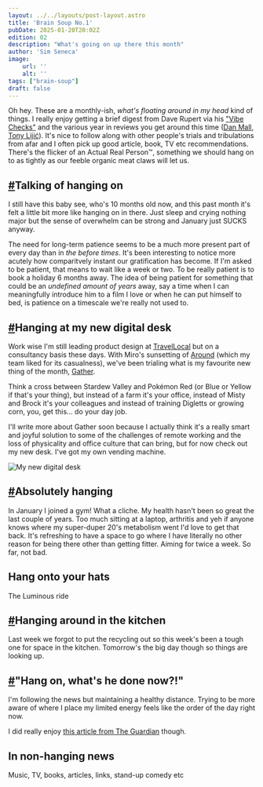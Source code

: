 ```yaml
---
layout: ../../layouts/post-layout.astro
title: 'Brain Soup No.1'
pubDate: 2025-01-20T20:02Z
edition: 02
description: "What's going on up there this month"
author: 'Sim Seneca'
image:
    url: ''
    alt: ''
tags: ["brain-soup"]
draft: false
---
```


Oh hey. These are a monthly-ish, _what's floating around in my head_ kind of things. I really enjoy getting a brief digest from Dave Rupert via his ["Vibe Checks"](https://daverupert.com/tag/vibecheck/) and the various year in reviews you get around this time ([Dan Mall](https://danmall.com/posts/2024-year-in-review/), [Tony Lijić](https://www.toni.li/blog/2024_in_review])). It's nice to follow along with other people's trials and tribulations from afar and I often pick up good article, book, TV etc recommendations. There's the flicker of an Actual Real Person™, something we should hang on to as tightly as our feeble organic meat claws will let us.

## <a href="#talking-of-hanging-on">#</a>Talking of hanging on
I still have this baby see, who's 10 months old now, and this past month it's felt a little bit more like hanging on in there. Just sleep and crying nothing major but the sense of overwhelm can be strong and January just SUCKS anyway.

The need for long-term patience seems to be a much more present part of every day than in _the before times_. It's been interesting to notice more acutely how comparitvely instant our gratification has become. If I'm asked to be patient, that means to wait like a week or two. To be really patient is to book a holiday 6 months away. The idea of being patient for something that could be an _undefined amount of years_ away, say a time when I can meaningfully introduce him to a film I love or when he can put himself to bed, is patience on a timescale we're really not used to.

## <a href="#hanging-at-my-new-digital-desk">#</a>Hanging at my new digital desk
Work wise I'm still leading product design at [TravelLocal](https://www.travellocal.com/en) but on a consultancy basis these days. With Miro's sunsetting of [Around](https://www.around.co/) (which my team liked for its casualness), we've been trialing what is my favourite new thing of the month, [Gather](https://www.gather.town/).

Think a cross between Stardew Valley and Pokémon Red (or Blue or Yellow if that's your thing), but instead of a farm it's your office, instead of Misty and Brock it's your colleagues and instead of training Digletts or growing corn, you, get this... do your day job.

I'll write more about Gather soon because I actually think it's a really smart and joyful solution to some of the challenges of remote working and the loss of physicality and office culture that can bring, but for now check out my new desk. I've got my own vending machine.

![My new digital desk](../../assets/images/new-gather-desk.png)

## <a href="#absolutely-hanging">#</a>Absolutely hanging
In January I joined a gym! What a cliche. My health hasn't been so great the last couple of years. Too much sitting at a laptop, arthritis and yeh if anyone knows where my super-duper 20's metabolism went I'd love to get that back. It's refreshing to have a space to go where I have literally no other reason for being there other than getting fitter. Aiming for twice a week. So far, not bad.

## Hang onto your hats
The Luminous ride

## <a href="#hanging-around-in-the-kitchen">#</a>Hanging around in the kitchen
Last week we forgot to put the recycling out so this week's been a tough one for space in the kitchen. Tomorrow's the big day though so things are looking up.

## <a href="#hang-on-whats-he-done-now">#</a>"Hang on, what's he done now?!"
I'm following the news but maintaining a healthy distance. Trying to be more aware of where I place my limited energy feels like the order of the day right now.

I did really enjoy [this article from The Guardian](https://www.theguardian.com/commentisfree/2025/jan/16/i-knew-one-day-id-have-to-watch-powerful-men-burn-the-world-down-i-just-didnt-expect-them-to-be-such-losers) though.

## In non-hanging news
Music, TV, books, articles, links, stand-up comedy etc
